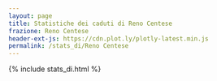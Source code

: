 ```yaml
---
layout: page
title: Statistiche dei caduti di Reno Centese
frazione: Reno Centese
header-ext-js: https://cdn.plot.ly/plotly-latest.min.js
permalink: /stats_di/Reno Centese
---
```


{% include stats_di.html %}
